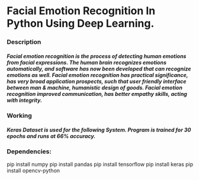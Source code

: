 # Facial Emotion Recognition In Python Using Deep Learning.
### Description
##### Facial emotion recognition is the process of detecting human emotions from facial expressions. The human brain recognizes emotions automatically, and software has now been developed that can recognize emotions as well. Facial emotion recognition has practical significance, has very broad application prospects, such that user friendly interface between man & machine, humanistic design of goods. Facial emotion recognition improved communication, has better empathy skills, acting with integrity.
### Working
##### Keras Dataset is used for the following System. Program is trained for 30 epochs and runs at 66% accuracy.
### Dependencies:
  pip install numpy
  pip install pandas
  pip install tensorflow
  pip install keras
  pip install opencv-python
